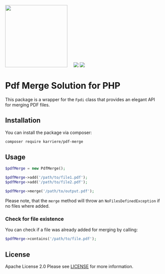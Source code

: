 <a href="https://www.karriere.at/" target="_blank"><img width="200" src="http://www.karriere.at/images/layout/katlogo.svg"></a>
<span>&nbsp;&nbsp;&nbsp;</span>
![](https://github.com/karriereat/pdf-merge/workflows/test/badge.svg)
![](https://github.com/karriereat/pdf-merge/workflows/lint/badge.svg)

# Pdf Merge Solution for PHP

This package is a wrapper for the `Fpdi` class that provides an elegant API for merging PDF files.

## Installation

You can install the package via composer:

```bash
composer require karriere/pdf-merge
```

## Usage

```php
$pdfMerge = new PdfMerge();

$pdfMerge->add('/path/to/file1.pdf');
$pdfMerge->add('/path/to/file2.pdf');

$pdfMerge->merge('/path/to/output.pdf');
```

Please note, that the `merge` method will throw an `NoFilesDefinedException` if no files where added.

### Check for file existence
You can check if a file was already added for merging by calling:

```php
$pdfMerge->contains('/path/to/file.pdf');
```

## License

Apache License 2.0 Please see [LICENSE](LICENSE) for more information.
